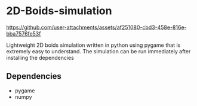 # 2D-Boids-simulation
https://github.com/user-attachments/assets/af251080-cbd3-458e-816e-bba7576fe53f

Lightweight 2D boids simulation written in python using pygame that is extremely easy to understand. The simulation can be run immediately after installing the dependencies

## Dependencies
- pygame
- numpy
